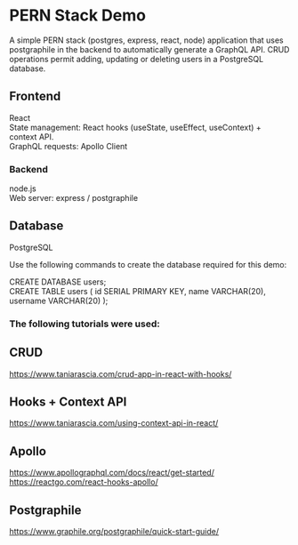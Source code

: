 # PERN Stack Demo

A simple PERN stack (postgres, express, react, node) application that uses postgraphile in the backend to automatically generate a GraphQL API. CRUD operations permit adding, updating or deleting users in a PostgreSQL database.  

## Frontend
React  
State management: React hooks (useState, useEffect, useContext) + context API.    
GraphQL requests: Apollo Client  

### Backend
node.js  
Web server: express / postgraphile  

## Database
PostgreSQL  

Use the following commands to create the database required for this demo:

CREATE DATABASE users;  
CREATE TABLE users ( id SERIAL PRIMARY KEY, name VARCHAR(20), username VARCHAR(20) );  
  
  
  
### The following tutorials were used:

## CRUD
https://www.taniarascia.com/crud-app-in-react-with-hooks/

## Hooks + Context API
https://www.taniarascia.com/using-context-api-in-react/  

## Apollo
https://www.apollographql.com/docs/react/get-started/  
https://reactgo.com/react-hooks-apollo/

## Postgraphile
https://www.graphile.org/postgraphile/quick-start-guide/